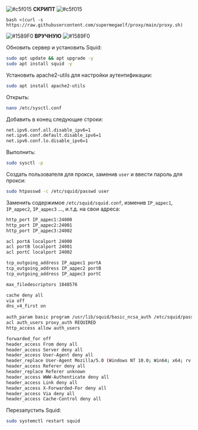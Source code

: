 ![#c5f015](https://placehold.co/10x10/c5f015/c5f015.png) **СКРИПТ** ![#c5f015](https://placehold.co/10x10/c5f015/c5f015.png)

```
bash <(curl -s https://raw.githubusercontent.com/supermegaelf/proxy/main/proxy.sh)
```

![#1589F0](https://placehold.co/10x10/1589F0/1589F0.png) **ВРУЧНУЮ** ![#1589F0](https://placehold.co/10x10/1589F0/1589F0.png)

Обновить сервер и установить Squid:

```bash
sudo apt update && apt upgrade -y
sudo apt install squid -y
```

Установить apache2-utils для настройки аутентификации:

```bash
sudo apt install apache2-utils
```

Открыть:

```bash
nano /etc/sysctl.conf
```

Добавить в конец следующие строки:

```bash
net.ipv6.conf.all.disable_ipv6=1
net.ipv6.conf.default.disable_ipv6=1
net.ipv6.conf.lo.disable_ipv6=1
```

Выполнить:

```bash
sudo sysctl -p
```

Создать пользователя для прокси, заменив `user` и ввести пароль для прокси:

```bash
sudo htpasswd -c /etc/squid/passwd user
```

Заменить содержимое `/etc/squid/squid.conf`, изменив `IP_адрес1`, `IP_адрес2`, `IP_адрес3` ..., и.т.д. на свои адреса:

```bash
http_port IP_адрес1:24000
http_port IP_адрес2:24001
http_port IP_адрес3:24002

acl portA localport 24000
acl portB localport 24001
acl portC localport 24002

tcp_outgoing_address IP_адрес1 portA
tcp_outgoing_address IP_адрес2 portB
tcp_outgoing_address IP_адрес3 portC

max_filedescriptors 1048576

cache deny all
via off
dns_v4_first on
 
auth_param basic program /usr/lib/squid/basic_ncsa_auth /etc/squid/passwd
acl auth_users proxy_auth REQUIRED
http_access allow auth_users

forwarded_for off
header_access From deny all
header_access Server deny all
header_access User-Agent deny all
header_replace User-Agent Mozilla/5.0 (Windows NT 10.0; Win64; x64; rv:101.0) Gecko/20100101 Firefox/101.0
header_access Referer deny all
header_replace Referer unknown
header_access WWW-Authenticate deny all
header_access Link deny all
header_access X-Forwarded-For deny all
header_access Via deny all
header_access Cache-Control deny all
```

Перезапустить Squid:

```bash
sudo systemctl restart squid
```

